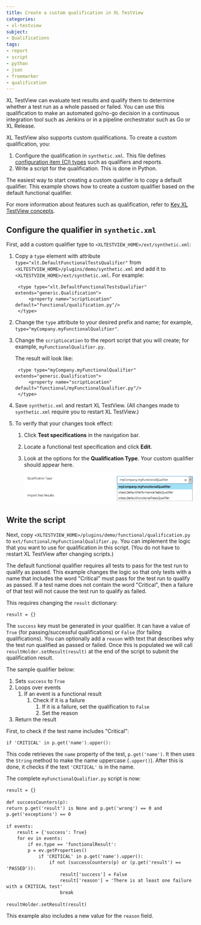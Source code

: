 ```yaml
---
title: Create a custom qualification in XL TestView
categories:
- xl-testview
subject:
- Qualifications
tags:
- report
- script
- python
- json
- freemarker
- qualification
---
```


XL TestView can evaluate test results and qualify them to determine whether a test run as a whole passed or failed. You can use this qualification to make an automated go/no-go decision in a continuous integration tool such as Jenkins or in a pipeline orchestrator such as Go or XL Release.

XL TestView also supports custom qualifications. To create a custom qualification, you:

1. Configure the qualification in `synthetic.xml`. This file defines [configuration item (CI) types](/xl-deploy/concept/key-xl-deploy-concepts.html#type-system) such as qualifiers and reports. 
1. Write a script for the qualification. This is done in Python.

The easiest way to start creating a custom qualifier is to copy a default qualifier. This example shows how to create a custom qualifier based on the default functional qualifier.

For more information about features such as qualification, refer to [Key XL TestView concepts](/xl-testview/concept/key-concepts.html).

## Configure the qualifier in `synthetic.xml`

First, add a custom qualifier type to `<XLTESTVIEW_HOME>/ext/synthetic.xml`:

1. Copy a `type` element with attribute `type="xlt.DefaultFunctionalTestsQualifier"` from `<XLTESTVIEW_HOME>/plugins/demo/synthetic.xml` and add it to `<XLTESTVIEW_HOME>/ext/synthetic.xml`. For example:

        <type type="xlt.DefaultFunctionalTestsQualifier" extends="generic.Qualification">
            <property name="scriptLocation" default="functional/qualification.py"/>
        </type> 

1. Change the `type` attribute to your desired prefix and name; for example, `type="myCompany.myFunctionalQualifier"`.
1. Change the `scriptLocation` to the report script that you will create; for example, `myFunctionalQualifier.py`.

    The result will look like:

        <type type="myCompany.myFunctionalQualifier" extends="generic.Qualification">
            <property name="scriptLocation" default="functional/myFunctionalQualifier.py"/>
        </type>

1. Save `synthetic.xml` and restart XL TestView. (All changes made to `synthetic.xml` require you to restart XL TestView.)
1. To verify that your changes took effect:
    1. Click **Test specifications** in the navigation bar.
    1. Locate a functional test specification and click **Edit**.
    1. Look at the options for the **Qualification Type**. Your custom qualifier should appear here.

        ![Qualification Type with new Qualification](images/sample-qualification-dropdown.png)

## Write the script

Next, copy `<XLTESTVIEW_HOME>/plugins/demo/functional/qualification.py` to `ext/functional/myFunctionalQualifier.py`. You can implement the logic that you want to use for qualification in this script. (You do not have to restart XL TestView after changing scripts.)

The default functional qualifier requires all tests to pass for the test run to qualify as passed. This example changes the logic so that only tests with a name that includes the word "Critical" must pass for the test run to qualify as passed. If a test name does not contain the word "Critical", then a failure of that test will not cause the test run to qualify as failed.

This requires changing the `result` dictionary:

    result = {}

The `success` key must be generated in your qualifier. It can have a value of `True` (for passing/successful qualifications) or `False` (for failing qualifications). You can optionally add a `reason` with text that describes why the test run qualified as passed or failed. Once this is populated we will call `resultHolder.setResult(result)` at the end of the script to submit the qualification result.

The sample qualifier below:

1. Sets `success` to `True`
1. Loops over events
    1. If an event is a functional result
        1. Check if it is a failure
            1. If it is a failure, set the qualification to `False`
            1. Set the reason
1. Return the result

First, to check if the test name includes "Critical":

    if 'CRITICAL' in p.get('name').upper():

This code retrieves the `name` property of the test, `p.get('name')`. It then uses the `String` method to make the name uppercase (`.upper()`). After this is done, it checks if the text `'CRITICAL'` is in the name. 

The complete `myFunctionalQualifier.py` script is now:

	result = {}

	def successCounters(p):
	return p.get('result') is None and p.get('wrong') == 0 and p.get('exceptions') == 0

	if events:
	    result = {'success': True}
	    for ev in events:
	        if ev.type == 'functionalResult':
	        p = ev.getProperties()
	            if 'CRITICAL' in p.get('name').upper():
	                if not (successCounters(p) or (p.get('result') == 'PASSED')):
	                    result['success'] = False
                        result['reason'] = 'There is at least one failure with a CRITICAL test'
	                    break

	resultHolder.setResult(result)

This example also includes a new value for the `reason` field.
